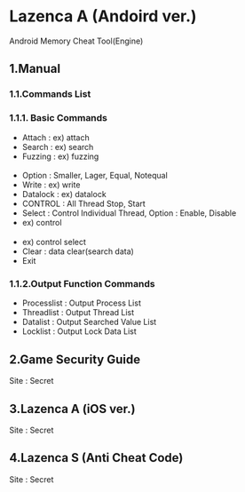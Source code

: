 # Lazenca A (Andoird ver.)
Android Memory Cheat Tool(Engine)

## 1.Manual
### 1.1.Commands List
### 1.1.1. Basic Commands
* Attach : ex) attach <pid>
* Search : ex) search <number>
* Fuzzing : ex) fuzzing <option>
* Option : Smaller, Lager, Equal, Notequal
* Write : ex) write <number>
* Datalock : ex) datalock <address>
* CONTROL : All Thread Stop, Start
* Select : Control Individual Thread, Option : Enable, Disable
* ex) control <option>
* ex) control select <thread pid>
* Clear : data clear(search data)
* Exit 

### 1.1.2.Output Function Commands
* Processlist : Output Process List
* Threadlist :  Output Thread List
* Datalist : Output Searched Value List
* Locklist : Output Lock Data List

## 2.Game Security Guide
Site : Secret

## 3.Lazenca A (iOS ver.)
Site : Secret

## 4.Lazenca S (Anti Cheat Code)
Site : Secret
